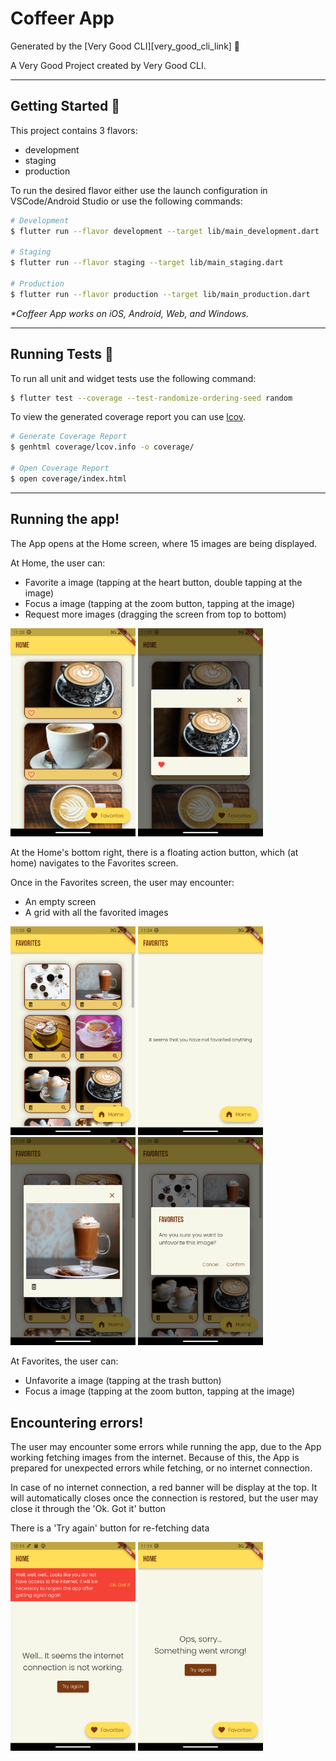 # Coffeer App

Generated by the [Very Good CLI][very_good_cli_link] 🤖

A Very Good Project created by Very Good CLI.

---

## Getting Started 🚀

This project contains 3 flavors:

- development
- staging
- production

To run the desired flavor either use the launch configuration in VSCode/Android Studio or use the following commands:

```sh
# Development
$ flutter run --flavor development --target lib/main_development.dart

# Staging
$ flutter run --flavor staging --target lib/main_staging.dart

# Production
$ flutter run --flavor production --target lib/main_production.dart
```

_\*Coffeer App works on iOS, Android, Web, and Windows._

---

## Running Tests 🧪

To run all unit and widget tests use the following command:

```sh
$ flutter test --coverage --test-randomize-ordering-seed random
```

To view the generated coverage report you can use [lcov](https://github.com/linux-test-project/lcov).

```sh
# Generate Coverage Report
$ genhtml coverage/lcov.info -o coverage/

# Open Coverage Report
$ open coverage/index.html
```

---

## Running the app!

The App opens at the Home screen, where 15 images are being displayed.

At Home, the user can:

- Favorite a image (tapping at the heart button, double tapping at the image)
- Focus a image (tapping at the zoom button, tapping at the image)
- Request more images (dragging the screen from top to bottom)

<img src="https://github.com/opaulovieira/coffeer_app/blob/master/screenshots/home.png" width="200"> <img src="https://github.com/opaulovieira/coffeer_app/blob/master/screenshots/home_focused.png" width="200">

At the Home's bottom right, there is a floating action button, which (at home) navigates 
to the Favorites screen.

Once in the Favorites screen, the user may encounter:

- An empty screen
- A grid with all the favorited images

<img src="https://github.com/opaulovieira/coffeer_app/blob/master/screenshots/favorites.png" width="200"> <img src="https://github.com/opaulovieira/coffeer_app/blob/master/screenshots/favorites_empty.png" width="200"> <img src="https://github.com/opaulovieira/coffeer_app/blob/master/screenshots/favorites_focused.png" width="200"> <img src="https://github.com/opaulovieira/coffeer_app/blob/master/screenshots/favorites_unfavorite.png" width="200">

At Favorites, the user can:

- Unfavorite a image (tapping at the trash button)
- Focus a image (tapping at the zoom button, tapping at the image)

## Encountering errors!

The user may encounter some errors while running the app, due to the App working fetching images 
from the internet. Because of this, the App is prepared for unexpected errors while fetching, or
no internet connection.

In case of no internet connection, a red banner will be display at the top. It will automatically 
closes once the connection is restored, but the user may close it through the 'Ok. Got it' button

There is a 'Try again' button for re-fetching data

<img src="https://github.com/opaulovieira/coffeer_app/blob/master/screenshots/error_internet.png" width="200"> <img src="https://github.com/opaulovieira/coffeer_app/blob/master/screenshots/error_unexpected.png" width="200">
